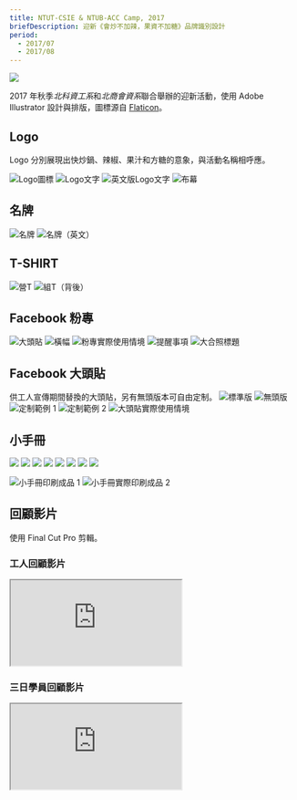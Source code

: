 ```yaml
---
title: NTUT-CSIE & NTUB-ACC Camp, 2017
briefDescription: 迎新《會炒不加辣，果資不加糖》品牌識別設計
period:
  - 2017/07
  - 2017/08
---
```



![](../../assets/img/article/camp2017/logo_fb.png)

2017 年秋季*北科資工系*和*北商會資系*聯合舉辦的迎新活動，使用 Adobe Illustrator 設計與排版，圖標源自 [Flaticon](https://www.flaticon.com)。

## Logo
Logo 分別展現出快炒鍋、辣椒、果汁和方糖的意象，與活動名稱相呼應。

![Logo圖標](../../assets/img/article/camp2017/icon.png)
![Logo文字](../../assets/img/article/camp2017/bumu1.png)
![英文版Logo文字](../../assets/img/article/camp2017/logo_en.png)
![布幕](../../assets/img/article/camp2017/bumu2.jpg)

## 名牌
![名牌](../../assets/img/article/camp2017/mingpai1.png)
![名牌（英文）](../../assets/img/article/camp2017/mingpai2.png)

## T-SHIRT
![營T](../../assets/img/article/camp2017/tshirt1.png)
![組T（背後）](../../assets/img/article/camp2017/tshirt2.png)

## Facebook 粉專
![大頭貼](../../assets/img/article/camp2017/logo_fb.png)
![橫幅](../../assets/img/article/camp2017/hengfu.png)
![粉專實際使用情境](../../assets/img/article/camp2017/fb_zhuanye.png)
![提醒事項](../../assets/img/article/camp2017/tixing.png)
![大合照標題](../../assets/img/article/camp2017/dahezhao.jpg)

## Facebook 大頭貼
供工人宣傳期間替換的大頭貼，另有無頭版本可自由定制。
![標準版](../../assets/img/article/camp2017/datoutie1.png)
![無頭版](../../assets/img/article/camp2017/datoutie2.png)
![定制範例 1](../../assets/img/article/camp2017/datoutie3.png)
![定制範例 2](../../assets/img/article/camp2017/datoutie4.png)
![大頭貼實際使用情境](../../assets/img/article/camp2017/datoutie_fb.png)

## 小手冊
![](../../assets/img/article/camp2017/shouce/0.png)
![](../../assets/img/article/camp2017/shouce/1.png)
![](../../assets/img/article/camp2017/shouce/2.png)
![](../../assets/img/article/camp2017/shouce/3.png)
![](../../assets/img/article/camp2017/shouce/4.png)
![](../../assets/img/article/camp2017/shouce/5.png)
![](../../assets/img/article/camp2017/shouce/6.png)
![](../../assets/img/article/camp2017/shouce/7.png)

![小手冊印刷成品 1](../../assets/img/article/camp2017/shouce1.jpg)
![小手冊實際印刷成品 2](../../assets/img/article/camp2017/shouce2.jpg)

## 回顧影片
使用 Final Cut Pro 剪輯。

### 工人回顧影片
<div class="embed-responsive">
  <iframe class="embed-responsive-item" src="https://www.youtube.com/embed/xfxfVKGzyqY" allowfullscreen></iframe>
</div>

### 三日學員回顧影片
<div class="embed-responsive">
  <iframe class="embed-responsive-item" src="https://www.youtube.com/embed/57wQDmziAEw" allowfullscreen></iframe>
</div>
